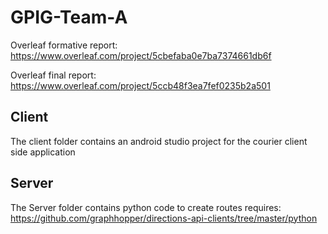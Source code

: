 # GPIG-Team-A
Overleaf formative report: https://www.overleaf.com/project/5cbefaba0e7ba7374661db6f

Overleaf final report: https://www.overleaf.com/project/5ccb48f3ea7fef0235b2a501

## Client
The client folder contains an android studio project for the courier client side application

## Server
The Server folder contains python code to create routes
requires: https://github.com/graphhopper/directions-api-clients/tree/master/python

